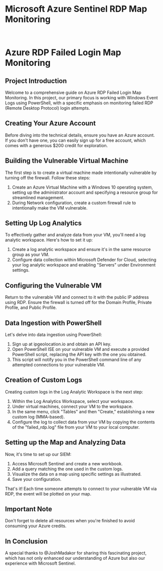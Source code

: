 <h1>Microsoft Azure Sentinel RDP Map Monitoring</h1>
<br>

# Azure RDP Failed Login Map Monitoring

## Project Introduction

Welcome to a comprehensive guide on Azure RDP Failed Login Map Monitoring. In this project, our primary focus is working with Windows Event Logs using PowerShell, with a specific emphasis on monitoring failed RDP (Remote Desktop Protocol) login attempts.

## Creating Your Azure Account

Before diving into the technical details, ensure you have an Azure account. If you don't have one, you can easily sign up for a free account, which comes with a generous $200 credit for exploration.

## Building the Vulnerable Virtual Machine

The first step is to create a virtual machine made intentionally vulnerable by turning off the firewall. Follow these steps:

1. Create an Azure Virtual Machine with a Windows 10 operating system, setting up the administrator account and specifying a resource group for streamlined management.
2. During Network configuration, create a custom firewall rule to intentionally make the VM vulnerable.

## Setting Up Log Analytics

To effectively gather and analyze data from your VM, you'll need a log analytic workspace. Here's how to set it up:

1. Create a log analytic workspace and ensure it's in the same resource group as your VM.
2. Configure data collection within Microsoft Defender for Cloud, selecting your log analytic workspace and enabling "Servers" under Environment settings.

## Configuring the Vulnerable VM

Return to the vulnerable VM and connect to it with the public IP address using RDP. Ensure the firewall is turned off for the Domain Profile, Private Profile, and Public Profile.

## Data Ingestion with PowerShell

Let's delve into data ingestion using PowerShell:

1. Sign up at ipgeolocation.io and obtain an API key.
2. Open PowerShell ISE on your vulnerable VM and execute a provided PowerShell script, replacing the API key with the one you obtained.
3. This script will notify you in the PowerShell command line of any attempted connections to your vulnerable VM.

## Creation of Custom Logs

Creating custom logs in the Log Analytic Workspace is the next step:

1. Within the Log Analytics Workspace, select your workspace.
2. Under virtual machines, connect your VM to the workspace.
3. In the same menu, click "Tables" and then "Create," establishing a new custom log (MMA-based).
4. Configure the log to collect data from your VM by copying the contents of the "failed_rdp.log" file from your VM to your local computer.

## Setting up the Map and Analyzing Data

Now, it's time to set up our SIEM:

1. Access Microsoft Sentinel and create a new workbook.
2. Add a query matching the one used in the custom logs.
3. Visualize the data on a map using specific settings as illustrated.
4. Save your configuration.

That's it! Each time someone attempts to connect to your vulnerable VM via RDP, the event will be plotted on your map.

## Important Note

Don't forget to delete all resources when you're finished to avoid consuming your Azure credits.

## In Conclusion

A special thanks to @JoshMadakor for sharing this fascinating project, which has not only enhanced our understanding of Azure but also our experience with Microsoft Sentinel.
